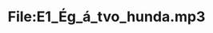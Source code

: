 ---
title: File:E1_Ég_á_tvo_hunda.mp3
recording of: Ég á tvo hunda.
reading speed: slow
speaker: E
license: CC0
---